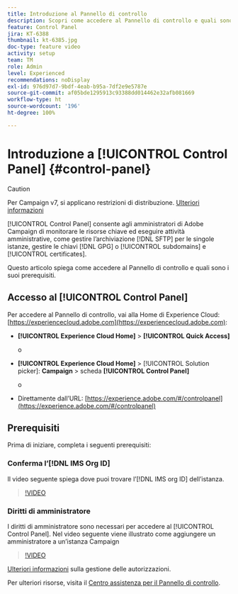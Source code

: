 ```yaml
---
title: Introduzione al Pannello di controllo
description: Scopri come accedere al Pannello di controllo e quali sono i suoi prerequisiti.
feature: Control Panel
jira: KT-6388
thumbnail: kt-6385.jpg
doc-type: feature video
activity: setup
team: TM
role: Admin
level: Experienced
recommendations: noDisplay
exl-id: 976d97d7-9bdf-4eab-b95a-7df2e9e5787e
source-git-commit: af05bde1295913c93388dd014462e32afb081669
workflow-type: ht
source-wordcount: '196'
ht-degree: 100%

---
```


# Introduzione a [!UICONTROL Control Panel] {#control-panel}

>[!CAUTION]
> Per Campaign v7, si applicano restrizioni di distribuzione. [Ulteriori informazioni](https://experienceleague.adobe.com/docs/control-panel/using/faq.html?lang=it#v7-restrictions)

[!UICONTROL Control Panel] consente agli amministratori di Adobe Campaign di monitorare le risorse chiave ed eseguire attività amministrative, come gestire l’archiviazione [!DNL SFTP] per le singole istanze, gestire le chiavi [!DNL GPG] o [!UICONTROL subdomains] e [!UICONTROL certificates].

Questo articolo spiega come accedere al Pannello di controllo e quali sono i suoi prerequisiti.

## Accesso al [!UICONTROL Control Panel]

Per accedere al Pannello di controllo, vai alla Home di Experience Cloud: [https://experiencecloud.adobe.com](https://experiencecloud.adobe.com):

* **[!UICONTROL Experience Cloud Home]** > **[!UICONTROL Quick Access]**

  o
* **[!UICONTROL Experience Cloud Home]**  > [!UICONTROL Solution picker]: **Campaign** > scheda **[!UICONTROL Control Panel]**

  o

* Direttamente dall’URL: [https://experience.adobe.com/#/controlpanel](https://experience.adobe.com/#/controlpanel)

## Prerequisiti

Prima di iniziare, completa i seguenti prerequisiti:

### Conferma l’[!DNL IMS Org ID]

Il video seguente spiega dove puoi trovare l’[!DNL IMS org ID] dell’istanza.

>[!VIDEO](https://video.tv.adobe.com/v/27183?quality=12&learn=0n)

### Diritti di amministratore

I diritti di amministratore sono necessari per accedere al [!UICONTROL Control Panel].
Nel video seguente viene illustrato come aggiungere un amministratore a un’istanza Campaign

>[!VIDEO](https://video.tv.adobe.com/v/27147?quality=12&learn=0n)

[Ulteriori informazioni](https://experienceleague.adobe.com/docs/control-panel/using/discover-control-panel/managing-permissions.html?lang=it#discover-control-panel) sulla gestione delle autorizzazioni.

Per ulteriori risorse, visita il [Centro assistenza per il Pannello di controllo](https://experienceleague.adobe.com/docs/control-panel/using/control-panel-home.html?lang=it).
